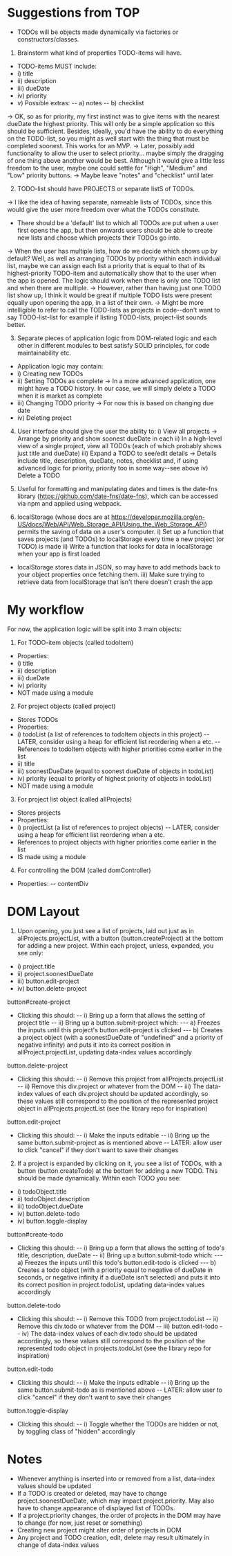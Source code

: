 # Suggestions from TOP

- TODOs will be objects made dynamically via factories or constructors/classes.

1. Brainstorm what kind of properties TODO-items will have.

- TODO-items MUST include:
- i) title
- ii) description
- iii) dueDate
- iv) priority
- v) Possible extras:
-- a) notes
-- b) checklist

-> OK, so as for priority, my first instinct was to give items with the nearest dueDate the highest priority. This will only be a simple application so this should be sufficient. Besides, ideally, you'd have the ability to do everything on the TODO-list, so you might as well start with the thing that must be completed soonest. This works for an MVP.
-> Later, possibly add functionality to allow the user to select priority... maybe simply the dragging of one thing above another would be best. Although it would give a little less freedom to the user, maybe one could settle for "High", "Medium" and "Low" priority buttons.
-> Maybe leave "notes" and "checklist" until later

2. TODO-list should have PROJECTS or separate listS of TODOs.

-> I like the idea of having separate, nameable lists of TODOs, since this would give the user more freedom over what the TODOs constitute.

- There should be a 'default' list to which all TODOs are put when a user first opens the app, but then onwards users should be able to create new lists and choose which projects their TODOs go into.

-> When the user has multiple lists, how do we decide which shows up by default? Well, as well as arranging TODOs by priority within each individual list, maybe we can assign each list a priority that is equal to that of its highest-priority TODO-item and automatically show that to the user when the app is opened. The logic should work when there is only one TODO list and when there are multiple.
-> However, rather than having just one TODO list show up, I think it would be great if multiple TODO lists were present equally upon opening the app, in a list of their own.
-> Might be more intelligible to refer to call the TODO-lists as projects in code--don't want to say TODO-list-list for example if listing TODO-lists, project-list sounds better.

3. Separate pieces of application logic from DOM-related logic and each other in different modules to best satisfy SOLID principles, for code maintainability etc.

- Application logic may contain:
- i) Creating new TODOs
- ii) Setting TODOs as complete
-> In a more advanced application, one might have a TODO history. In our case, we 
will simply delete a TODO when it is market as complete
- iii) Changing TODO priority
-> For now this is based on changing due date
- iv) Deleting project

4. User interface should give the user the ability to:
i) View all projects
-> Arrange by priority and show soonest dueDate in each
ii) In a high-level view of a single project, view all TODOs (each of which probably shows just title and dueDate)
iii) Expand a TODO to see/edit details
-> Details include title, description, dueDate, notes, checklist and, if using advanced logic for priority, priority too in some way--see above
iv) Delete a TODO

5. Useful for formatting and manipulating dates and times is the date-fns library (https://github.com/date-fns/date-fns), which can be accessed via npm and applied using webpack.

6. localStorage (whose docs are at https://developer.mozilla.org/en-US/docs/Web/API/Web_Storage_API/Using_the_Web_Storage_API) permits the saving of data on a user's computer.
i) Set up a function that saves projects (and TODOs) to localStorage every time a new project (or TODO) is made
ii) Write a function that looks for data in localStorage when your app is first loaded
- localStorage stores data in JSON, so may have to add methods back to your object properties once fetching them.
iii) Make sure trying to retrieve data from localStorage that isn't there doesn't crash the app


# My workflow

For now, the application logic will be split into 3 main objects:

1. For TODO-item objects (called todoItem)
- Properties:
- i) title
- ii) description
- iii) dueDate
- iv) priority
- NOT made using a module

2. For project objects (called project)
- Stores TODOs
- Properties:
- i) todoList (a list of references to todoItem objects in this project)
-- LATER, consider using a heap for efficient list reordering when a etc.
-- References to todoItem objects with higher priorities come earlier in the list
- ii) title
- iii) soonestDueDate (equal to soonest dueDate of objects in todoList)
- iv) priority (equal to priority of highest priority of objects in todoList)
- NOT made using a module

3. For project list object (called allProjects)
- Stores projects
- Properties:
- i) projectList (a list of references to project objects)
-- LATER, consider using a heap for efficient list reordering when a etc.
- References to project objects with higher priorities come earlier in the list
- IS made using a module

4. For controlling the DOM (called domController)
- Properties:
-- contentDiv


# DOM Layout

1. Upon opening, you just see a list of projects, laid out just as in allProjects.projectList, with a button (button.createProject) at the bottom for adding a new project. Within each project, unless, expanded, you see only:
- i) project.title
- ii) project.soonestDueDate
- iii) button.edit-project
- iv) button.delete-project

button#create-project
- Clicking this should:
-- i) Bring up a form that allows the setting of project title
-- ii) Bring up a button.submit-project which: 
--- a) Freezes the inputs until this project's button.edit-project is clicked
--- b) Creates a project object (with a soonestDueDate of "undefined" and a priority of negative infinity) and puts it into its correct position in allProject.projectList, updating data-index values accordingly

button.delete-project
- Clicking this should:
-- i) Remove this project from allProjects.projectList
-- ii) Remove this div.project or whatever from the DOM
-- iii) The data-index values of each div.project should be updated accordingly, so these values still correspond to the position of the represented project object in allProjects.projectList (see the library repo for inspiration)

button.edit-project
- Clicking this should:
-- i) Make the inputs editable
-- ii) Bring up the same button.submit-project as is mentioned above
-- LATER: allow user to click "cancel" if they don't want to save their changes


2. If a project is expanded by clicking on it, you see a list of TODOs, with a button (button.createTodo) at the bottom for adding a new TODO. This should be made dynamically. Within each TODO you see:
- i) todoObject.title
- ii) todoObject.description
- iii) todoObject.dueDate
- iv) button.delete-todo
- iv) button.toggle-display

button#create-todo
- Clicking this should:
-- i) Bring up a form that allows the setting of todo's title, description, dueDate
-- ii) Bring up a button.submit-todo which: 
--- a) Freezes the inputs until this todo's button.edit-todo is clicked
--- b) Creates a todo object (with a priority equal to negative of dueDate in seconds, or negative infinity if a dueDate isn't selected) and puts it into its correct position in project.todoList, updating data-index values accordingly

button.delete-todo
- Clicking this should:
-- i) Remove this TODO from project.todoList
-- ii) Remove this div.todo or whatever from the DOM
-- iii) button.edit-todo
-- iv) The data-index values of each div.todo should be updated accordingly, so these values still correspond to the position of the represented todo object in projects.todoList (see the library repo for inspiration)

button.edit-todo
- Clicking this should:
-- i) Make the inputs editable
-- ii) Bring up the same button.submit-todo as is mentioned above
-- LATER: allow user to click "cancel" if they don't want to save their changes

button.toggle-display
- Clicking this should:
-- i) Toggle whether the TODOs are hidden or not, by toggling class of "hidden" accordingly

# Notes

- Whenever anything is inserted into or removed from a list, data-index values should be updated
- If a TODO is created or deleted, may have to change project.soonestDueDate, which may impact project.priority. May also have to change appearance of displayed list of TODOs.
- If a project.priority changes, the order of projects in the DOM may have to change (for now, just reset or something)
- Creating new project might alter order of projects in DOM
- Any project and TODO creation, edit, delete may result ultimately in change of data-index values